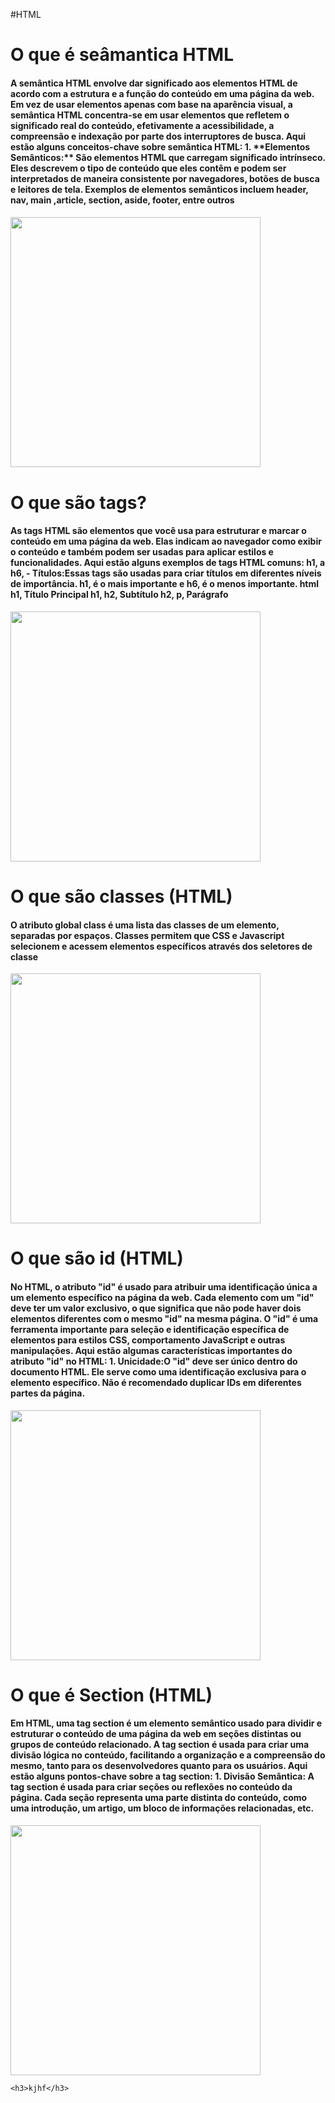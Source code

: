 #HTML

<h1> O que é seâmantica HTML </h1>
<h4>A semântica HTML envolve dar significado aos elementos HTML de acordo com a estrutura e a função do conteúdo em uma página da web. Em vez de usar elementos apenas com base na aparência visual, a semântica HTML concentra-se em usar elementos que refletem o significado real do conteúdo, efetivamente a acessibilidade, a compreensão e indexação por parte dos interruptores de busca. Aqui estão alguns conceitos-chave sobre semântica HTML: 1. **Elementos Semânticos:** São elementos HTML que carregam significado intrínseco. Eles descrevem o tipo de conteúdo que eles contêm e podem ser interpretados de maneira consistente por navegadores, botões de busca e leitores de tela. Exemplos de elementos semânticos incluem header,  nav,  main ,article, section, aside, footer, entre outros<h4>
<img src="https://danieldigital.com.br/wp-content/uploads/2019/06/html5-tags-semanticas-estrutura-site-seo.jpg" width="400px">
<br>
<h1>O que são tags? </h1>
<h4>
As tags HTML são elementos que você usa para estruturar e marcar o conteúdo em uma página da web. Elas indicam ao navegador como exibir o conteúdo e também podem ser usadas para aplicar estilos e funcionalidades. Aqui estão alguns exemplos de tags HTML comuns: h1, a h6, - Títulos:Essas tags são usadas para criar títulos em diferentes níveis de importância. h1, é o mais importante e h6,  é o menos importante. html h1, Título Principal h1, h2, Subtítulo h2,  p, Parágrafo </h4>
<img src="https://www.simplilearn.com/ice9/free_resources_article_thumb/Title_and_heading_tag-html_tags.PNG" width="400px">
<br>
<h1>O que são classes (HTML)
<h4>O atributo global class é uma lista das classes de um elemento, separadas por espaços. Classes permitem que CSS e Javascript selecionem e acessem elementos específicos através dos seletores de classe </h4>
<img src="https://i.stack.imgur.com/rxPEp.png" width="400px">
<br>
<h1>O que são id (HTML)</h1>
<h4>No HTML, o atributo "id" é usado para atribuir uma identificação única a um elemento específico na página da web. Cada elemento com um "id" deve ter um valor exclusivo, o que significa que não pode haver dois elementos diferentes com o mesmo "id" na mesma página. O "id" é uma ferramenta importante para seleção e identificação específica de elementos para estilos CSS, comportamento JavaScript e outras manipulações. Aqui estão algumas características importantes do atributo "id" no HTML: 1. Unicidade:O "id" deve ser único dentro do documento HTML. Ele serve como uma identificação exclusiva para o elemento específico. Não é recomendado duplicar IDs em diferentes partes da página.</h4>
<img src="https://user.oc-static.com/upload/2018/12/10/15444554018813_bbbbbbbbb.PNG" width="400px">
<br>
<h1>O que é Section (HTML)</h1>
    
<h4>Em HTML, uma tag section é um elemento semântico usado para dividir e estruturar o conteúdo de uma página da web em seções distintas ou grupos de conteúdo relacionado. A tag section é usada para criar uma divisão lógica no conteúdo, facilitando a organização e a compreensão do mesmo, tanto para os desenvolvedores quanto para os usuários. Aqui estão alguns pontos-chave sobre a tag section: 1. Divisão Semântica: A tag section é usada para criar seções ou reflexões no conteúdo da página. Cada seção representa uma parte distinta do conteúdo, como uma introdução, um artigo, um bloco de informações relacionadas, etc.</h4>
<img src="https://drek4537l1klr.cloudfront.net/mcfedries/Figures/11_02.png" width="400px">


``<h3>kjhf</h3>``
   

